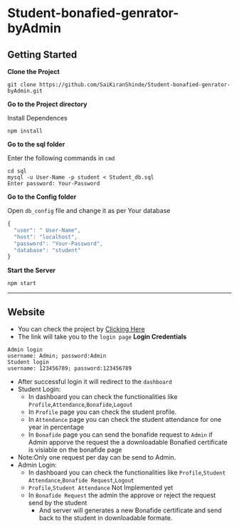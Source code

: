 # Student-bonafied-genrator-byAdmin
## Getting Started
**Clone the Project**
```
git clone https://github.com/SaiKiranShinde/Student-bonafied-genrator-byAdmin.git
```
**Go to the Project directory**

Install Dependences
```
npm install
```
**Go to the sql folder**

Enter the following commands in `cmd`
```
cd sql
mysql -u User-Name -p student < Student_db.sql
Enter password: Your-Password
```
**Go to the Config folder**

Open `db_config` file and change it as per Your database
```js
{
  "user": " User-Name",
  "host": "localhost",
  "password": "Your-Password",
  "database": "student"
}
```
**Start the Server**
```
npm start
```
---
## Website 
+ You can check the project by [Clicking Here](http://localhost:5000)
+ The link will take you to the `login page`
**Login Credentials**
```
Admin login
username: Admin; password:Admin
Student login
username: 123456789; password:123456789
```
+ After successful login it will redirect to the `dashboard`
+ Student Login:
  + In dashboard you can check the functionalities like `Profile`,`Attendance`,`Bonafide`,`Logout`
  + In `Profile` page you can check the student profile.
  + In `Attendance` page you can check the student attendance for one year in percentage
  + In `Bonafide` page you can send the bonafide request to `Admin` if Admin apporve the request the a downloadable Bonafied certificate is visiable on the bonafide page 
+ Note:Only one request per day can be send to Admin.
+ Admin Login:
  + In dashboard you can check the functionalities like `Profile`,`Student Attendance`,`Bonafide Request`,`Logout`
  + `Profile`,`Student Attendance` Not Implemented yet
  + In `Bonafide Request` the admin the approve or reject the request send by the student
    + And server will generates a new Bonafide certificate and send back to the student in downloadable formate.

